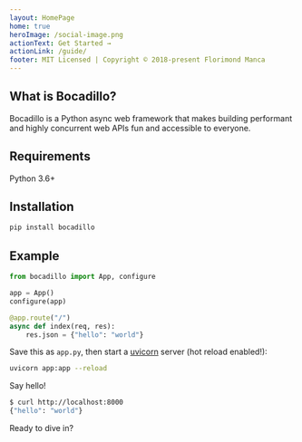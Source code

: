 ```yaml
---
layout: HomePage
home: true
heroImage: /social-image.png
actionText: Get Started →
actionLink: /guide/
footer: MIT Licensed | Copyright © 2018-present Florimond Manca
---
```


## What is Bocadillo?

Bocadillo is a Python async web framework that makes building performant and highly concurrent web APIs fun and accessible to everyone.

<b-features :summary="true"/>

<b-action-link to="/guide/" text="Learn more about Bocadillo" :primary="false"/>

## Requirements

Python 3.6+

## Installation

```bash
pip install bocadillo
```

## Example

```python
from bocadillo import App, configure

app = App()
configure(app)

@app.route("/")
async def index(req, res):
    res.json = {"hello": "world"}
```

Save this as `app.py`, then start a [uvicorn](https://www.uvicorn.org) server (hot reload enabled!):

```bash
uvicorn app:app --reload
```

Say hello!

```bash
$ curl http://localhost:8000
{"hello": "world"}
```

Ready to dive in?

<b-action-link to="/guide/tutorial" text="Read the tutorial →"/>

